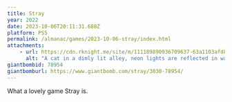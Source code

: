 ```yaml
---
title: Stray
year: 2022
date: 2023-10-06T20:11:31.688Z
platform: PS5
permalink: /almanac/games/2023-10-06-stray/index.html
attachments: 
    - url: https://cdn.rknight.me/site/m/111189890936709637-63a1103afd8fc8c3.jpeg
      alt: "A cat in a dimly lit alley, neon lights are reflected in water on the floor."
giantbombid: 78954
giantbomburl: https://www.giantbomb.com/stray/3030-78954/
---
```


What a lovely game Stray is.  